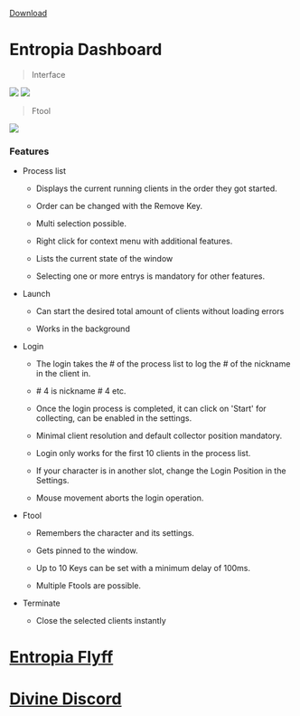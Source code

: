 [Download](https://github.com/Immortal-Divine/Entropia_Dashboard/raw/refs/heads/main/Entropia%20Dashboard.exe)

# Entropia Dashboard

> Interface

![](https://imgur.com/PCHgJ1G)
![](https://imgur.com/aFxYlkZ)


> Ftool

![](https://imgur.com/n44KmAW)


### Features

+ Process list

	+ Displays the current running clients in the order they got started.

	+ Order can be changed with the Remove Key.

	+ Multi selection possible.

	+ Right click for context menu with additional features.

	+ Lists the current state of the window

	+ Selecting one or more entrys is mandatory for other features.


+ Launch

	+ Can start the desired total amount of clients without loading errors

	+ Works in the background

+ Login

	+ The login takes the # of the process list to log the # of the nickname in the client in.
	 + \# 4 is nickname # 4 etc.

	+ Once the login process is completed, it can click on 'Start' for collecting, can be enabled in the settings. 
	 + Minimal client resolution and default collector position mandatory.

	+ Login only works for the first 10 clients in the process list.

	 + If your character is in another slot, change the Login Position in the Settings.

	 + Mouse movement aborts the login operation.


+ Ftool

	+ Remembers the character and its settings.

	+ Gets pinned to the window.

	+ Up to 10 Keys can be set with a minimum delay of 100ms.
	 + Multiple Ftools are possible.


+ Terminate

	+ Close the selected clients instantly

# 

# [Entropia Flyff](https://entropia.fun/)

# [Divine Discord](https://discord.gg/zbcVRsC9uN)


